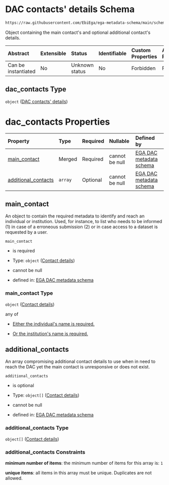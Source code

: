 # DAC contacts' details Schema

```txt
https://raw.githubusercontent.com/EbiEga/ega-metadata-schema/main/schemas/EGA.DAC.json#/properties/dac_contacts
```

Object containing the main contact's and optional additional contact's details.

| Abstract            | Extensible | Status         | Identifiable | Custom Properties | Additional Properties | Access Restrictions | Defined In                                                             |
| :------------------ | :--------- | :------------- | :----------- | :---------------- | :-------------------- | :------------------ | :--------------------------------------------------------------------- |
| Can be instantiated | No         | Unknown status | No           | Forbidden         | Forbidden             | none                | [EGA.DAC.json\*](../../../schemas/EGA.DAC.json "open original schema") |

## dac\_contacts Type

`object` ([DAC contacts' details](ega-8-properties-dac-contacts-details.md))

# dac\_contacts Properties

| Property                                     | Type    | Required | Nullable       | Defined by                                                                                                                                                                                                                                                      |
| :------------------------------------------- | :------ | :------- | :------------- | :-------------------------------------------------------------------------------------------------------------------------------------------------------------------------------------------------------------------------------------------------------------- |
| [main\_contact](#main_contact)               | Merged  | Required | cannot be null | [EGA DAC metadata schema](ega-12-definitions-contact-details.md "https://raw.githubusercontent.com/EbiEga/ega-metadata-schema/main/schemas/EGA.DAC.json#/properties/dac_contacts/properties/main_contact")                                                      |
| [additional\_contacts](#additional_contacts) | `array` | Optional | cannot be null | [EGA DAC metadata schema](ega-8-properties-dac-contacts-details-properties-additional-dac-contacts-details.md "https://raw.githubusercontent.com/EbiEga/ega-metadata-schema/main/schemas/EGA.DAC.json#/properties/dac_contacts/properties/additional_contacts") |

## main\_contact

An object to contain the required metadata to identify and reach an individual or institution. Used, for instance, to list who needs to be informed (1) in case of a erroneous submission (2) or in case access to a dataset is requested by a user.

`main_contact`

*   is required

*   Type: `object` ([Contact details](ega-12-definitions-contact-details.md))

*   cannot be null

*   defined in: [EGA DAC metadata schema](ega-12-definitions-contact-details.md "https://raw.githubusercontent.com/EbiEga/ega-metadata-schema/main/schemas/EGA.DAC.json#/properties/dac_contacts/properties/main_contact")

### main\_contact Type

`object` ([Contact details](ega-12-definitions-contact-details.md))

any of

*   [Either the individual's name is required.](ega-12-definitions-contact-details-anyof-either-the-individuals-name-is-required.md "check type definition")

*   [Or the institution's name is required.](ega-12-definitions-contact-details-anyof-or-the-institutions-name-is-required.md "check type definition")

## additional\_contacts

An array compromising additional contact details to use when in need to reach the DAC yet the main contact is unresponsive or does not exist.

`additional_contacts`

*   is optional

*   Type: `object[]` ([Contact details](ega-12-definitions-contact-details.md))

*   cannot be null

*   defined in: [EGA DAC metadata schema](ega-8-properties-dac-contacts-details-properties-additional-dac-contacts-details.md "https://raw.githubusercontent.com/EbiEga/ega-metadata-schema/main/schemas/EGA.DAC.json#/properties/dac_contacts/properties/additional_contacts")

### additional\_contacts Type

`object[]` ([Contact details](ega-12-definitions-contact-details.md))

### additional\_contacts Constraints

**minimum number of items**: the minimum number of items for this array is: `1`

**unique items**: all items in this array must be unique. Duplicates are not allowed.
